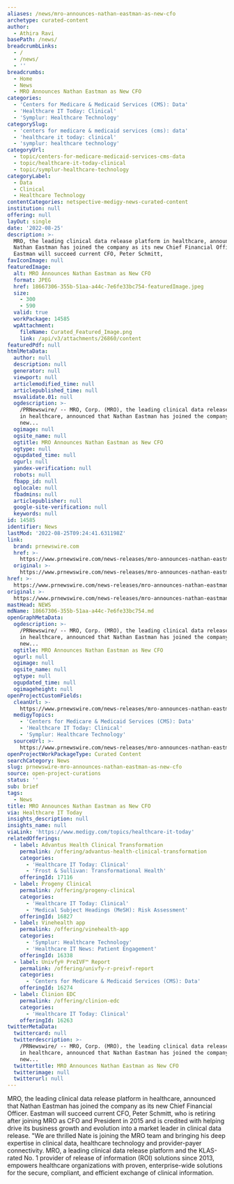 ```yaml
---
aliases: /news/mro-announces-nathan-eastman-as-new-cfo
archetype: curated-content
author:
  - Athira Ravi
basePath: /news/
breadcrumbLinks:
  - /
  - /news/
  - ''
breadcrumbs:
  - Home
  - News
  - MRO Announces Nathan Eastman as New CFO
categories:
  - 'Centers for Medicare & Medicaid Services (CMS): Data'
  - 'Healthcare IT Today: Clinical'
  - 'Symplur: Healthcare Technology'
categorySlug:
  - 'centers for medicare & medicaid services (cms): data'
  - 'healthcare it today: clinical'
  - 'symplur: healthcare technology'
categoryUrl:
  - topic/centers-for-medicare-medicaid-services-cms-data
  - topic/healthcare-it-today-clinical
  - topic/symplur-healthcare-technology
categoryLabel:
  - Data
  - Clinical
  - Healthcare Technology
contentCategories: netspective-medigy-news-curated-content
institution: null
offering: null
layOut: single
date: '2022-08-25'
description: >-
  MRO, the leading clinical data release platform in healthcare, announced that
  Nathan Eastman has joined the company as its new Chief Financial Officer.
  Eastman will succeed current CFO, Peter Schmitt,
favIconImage: null
featuredImage:
  alt: MRO Announces Nathan Eastman as New CFO
  format: JPEG
  href: 18667306-355b-51aa-a44c-7e6fe33bc754-featuredImage.jpeg
  size:
    - 300
    - 590
  valid: true
  workPackage: 14585
  wpAttachment:
    fileName: Curated_Featured_Image.png
    link: /api/v3/attachments/26860/content
featuredPdf: null
htmlMetaData:
  author: null
  description: null
  generator: null
  viewport: null
  articlemodified_time: null
  articlepublished_time: null
  msvalidate.01: null
  ogdescription: >-
    /PRNewswire/ -- MRO, Corp. (MRO), the leading clinical data release platform
    in healthcare, announced that Nathan Eastman has joined the company as its
    new...
  ogimage: null
  ogsite_name: null
  ogtitle: MRO Announces Nathan Eastman as New CFO
  ogtype: null
  ogupdated_time: null
  ogurl: null
  yandex-verification: null
  robots: null
  fbapp_id: null
  oglocale: null
  fbadmins: null
  articlepublisher: null
  google-site-verification: null
  keywords: null
id: 14585
identifier: News
lastMod: '2022-08-25T09:24:41.631198Z'
link:
  brand: prnewswire.com
  href: >-
    https://www.prnewswire.com/news-releases/mro-announces-nathan-eastman-as-new-cfo-301601792.html
  original: >-
    https://www.prnewswire.com/news-releases/mro-announces-nathan-eastman-as-new-cfo-301601792.html
href: >-
  https://www.prnewswire.com/news-releases/mro-announces-nathan-eastman-as-new-cfo-301601792.html
original: >-
  https://www.prnewswire.com/news-releases/mro-announces-nathan-eastman-as-new-cfo-301601792.html
mastHead: NEWS
mdName: 18667306-355b-51aa-a44c-7e6fe33bc754.md
openGraphMetaData:
  ogdescription: >-
    /PRNewswire/ -- MRO, Corp. (MRO), the leading clinical data release platform
    in healthcare, announced that Nathan Eastman has joined the company as its
    new...
  ogtitle: MRO Announces Nathan Eastman as New CFO
  ogurl: null
  ogimage: null
  ogsite_name: null
  ogtype: null
  ogupdated_time: null
  ogimageheight: null
openProjectCustomFields:
  cleanUrl: >-
    https://www.prnewswire.com/news-releases/mro-announces-nathan-eastman-as-new-cfo-301601792.html
  medigyTopics:
    - 'Centers for Medicare & Medicaid Services (CMS): Data'
    - 'Healthcare IT Today: Clinical'
    - 'Symplur: Healthcare Technology'
  sourceUrl: >-
    https://www.prnewswire.com/news-releases/mro-announces-nathan-eastman-as-new-cfo-301601792.html
openProjectWorkPackageType: Curated Content
searchCategory: News
slug: prnewswire-mro-announces-nathan-eastman-as-new-cfo
source: open-project-curations
status: ''
sub: brief
tags:
  - News
title: MRO Announces Nathan Eastman as New CFO
via: Healthcare IT Today
insights_description: null
insights_name: null
viaLink: 'https://www.medigy.com/topics/healthcare-it-today'
relatedOfferings:
  - label: Advantus Health Clinical Transformation
    permalink: /offering/advantus-health-clinical-transformation
    categories:
      - 'Healthcare IT Today: Clinical'
      - 'Frost & Sullivan: Transformational Health'
    offeringId: 17116
  - label: Progeny Clinical
    permalink: /offering/progeny-clinical
    categories:
      - 'Healthcare IT Today: Clinical'
      - 'Medical Subject Headings (MeSH): Risk Assessment'
    offeringId: 16827
  - label: Vinehealth app
    permalink: /offering/vinehealth-app
    categories:
      - 'Symplur: Healthcare Technology'
      - 'Healthcare IT News: Patient Engagement'
    offeringId: 16338
  - label: Univfy® PreIVF™ Report
    permalink: /offering/univfy-r-preivf-report
    categories:
      - 'Centers for Medicare & Medicaid Services (CMS): Data'
    offeringId: 16274
  - label: Clinion EDC
    permalink: /offering/clinion-edc
    categories:
      - 'Healthcare IT Today: Clinical'
    offeringId: 16263
twitterMetaData:
  twittercard: null
  twitterdescription: >-
    /PRNewswire/ -- MRO, Corp. (MRO), the leading clinical data release platform
    in healthcare, announced that Nathan Eastman has joined the company as its
    new...
  twittertitle: MRO Announces Nathan Eastman as New CFO
  twitterimage: null
  twitterurl: null
---
```

<p>MRO, the leading clinical data release platform in healthcare, announced that Nathan Eastman has joined the company as its new Chief Financial Officer. Eastman will succeed current CFO, Peter Schmitt, who is retiring after joining MRO as CFO and President in 2015 and is credited with helping drive its business growth and evolution into a market leader in clinical data release. "We are thrilled Nate is joining the MRO team and bringing his deep expertise in clinical data, healthcare technology and provider-payer connectivity. MRO, a leading clinical data release platform and the KLAS-rated No. 1 provider of release of information (ROI) solutions since 2013, empowers healthcare organizations with proven, enterprise-wide solutions for the secure, compliant, and efficient exchange of clinical information.</p>